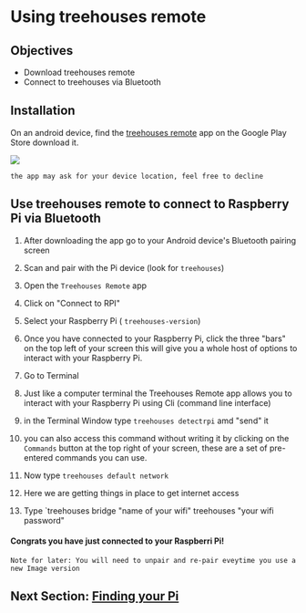 # Using treehouses remote

## Objectives

* Download treehouses remote
* Connect to treehouses via Bluetooth

## Installation
On an android device, find the [treehouses remote](https://play.google.com/store/apps/details?id=io.treehouses.remote) app on the Google Play Store download it.

![](remoteiconsml.jpg)

`the app may ask for your device location, feel free to decline`

## Use treehouses remote to connect to Raspberry Pi via Bluetooth

1. After downloading the app go to your Android device's Bluetooth pairing screen
1. Scan and pair with the Pi device (look for `treehouses`)
1. Open the `Treehouses Remote` app
1. Click on "Connect to RPI"
1. Select your Raspberry Pi ( `treehouses-version`)

1. Once you have connected to your Raspberry Pi, click the three "bars" on the top left of your screen this will give you a whole host of options to interact with your Raspberry Pi.
1. Go to Terminal
  1. Just like a computer terminal the Treehouses Remote app allows you to interact with your Raspberry Pi using Cli (command line interface)
1. in the Terminal Window type `treehouses detectrpi` amd "send" it 
  1. you can also access this command without writing it by clicking on the `Commands` button at the top right of your screen, these are a set of pre-entered commands you can use.
  
1. Now type `treehouses default network`
  1. Here we are getting things in place to get internet access 
1. Type `treehouses bridge "name of your wifi" treehouses "your wifi password" 

 #### Congrats you have just connected to your Raspberri Pi! 
  
`Note for later: You will need to unpair and re-pair eveytime you use a new Image version`
## Next Section: [Finding your Pi](find-pi.md)

